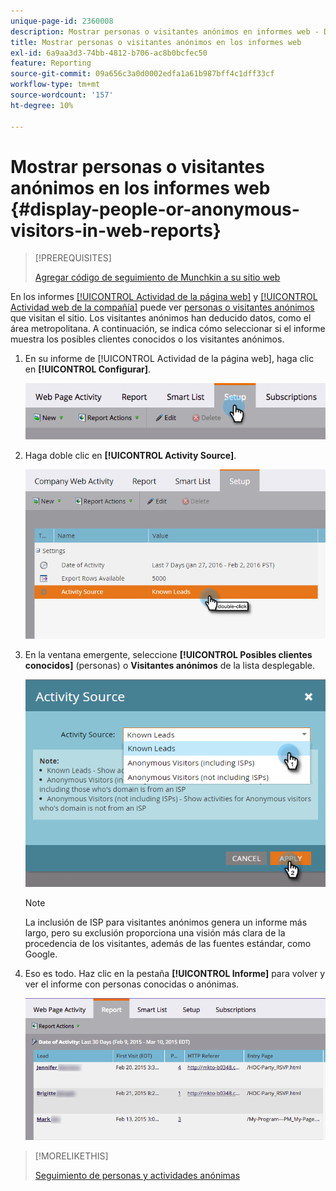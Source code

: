```yaml
---
unique-page-id: 2360008
description: Mostrar personas o visitantes anónimos en informes web - Documentos de Marketo - Documentación del producto
title: Mostrar personas o visitantes anónimos en los informes web
exl-id: 6a9aa3d3-74bb-4812-b706-ac8b0bcfec50
feature: Reporting
source-git-commit: 09a656c3a0d0002edfa1a61b987bff4c1dff33cf
workflow-type: tm+mt
source-wordcount: '157'
ht-degree: 10%

---
```


# Mostrar personas o visitantes anónimos en los informes web {#display-people-or-anonymous-visitors-in-web-reports}

>[!PREREQUISITES]
>
>[Agregar código de seguimiento de Munchkin a su sitio web](/help/marketo/product-docs/administration/additional-integrations/add-munchkin-tracking-code-to-your-website.md)

En los informes [[!UICONTROL Actividad de la página web]](/help/marketo/product-docs/reporting/basic-reporting/report-types/web-page-activity-report.md) y [[!UICONTROL Actividad web de la compañía]](/help/marketo/product-docs/reporting/basic-reporting/report-types/company-web-activity-report.md) puede ver [personas o visitantes anónimos](/help/marketo/product-docs/core-marketo-concepts/smart-lists-and-static-lists/managing-people-in-smart-lists/understanding-anonymous-activity-and-people.md) que visitan el sitio. Los visitantes anónimos han deducido datos, como el área metropolitana.  A continuación, se indica cómo seleccionar si el informe muestra los posibles clientes conocidos o los visitantes anónimos.

1. En su informe de [!UICONTROL Actividad de la página web], haga clic en **[!UICONTROL Configurar]**.

   ![](assets/image2015-3-10-11-3a43-3a13.png)

1. Haga doble clic en **[!UICONTROL Activity Source]**.

   ![](assets/image2016-2-2-14-3a5-3a59.png)

1. En la ventana emergente, seleccione **[!UICONTROL Posibles clientes conocidos]** (personas) o **Visitantes anónimos** de la lista desplegable.

   ![](assets/image2016-2-2-14-3a7-3a8.png)

   >[!NOTE]
   >
   >La inclusión de ISP para visitantes anónimos genera un informe más largo, pero su exclusión proporciona una visión más clara de la procedencia de los visitantes, además de las fuentes estándar, como Google.

1. Eso es todo. Haz clic en la pestaña **[!UICONTROL Informe]** para volver y ver el informe con personas conocidas o anónimas.

   ![](assets/image2015-3-10-11-3a48-3a36.png)

>[!MORELIKETHIS]
>
>[Seguimiento de personas y actividades anónimas](/help/marketo/product-docs/reporting/basic-reporting/report-activity/tracking-anonymous-activity-and-people.md)
